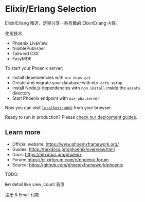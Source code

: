 # Elixir/Erlang Selection

Elixir/Erlang 精选，定期分享一些有趣的 Elixir/Erlang 内容。

使用技术

* Phoenix LiveView
* NimblePublisher
* Tailwind CSS
* EasyMDE

To start your Phoenix server:

  * Install dependencies with `mix deps.get`
  * Create and migrate your database with `mix ecto.setup`
  * Install Node.js dependencies with `npm install` inside the `assets` directory
  * Start Phoenix endpoint with `mix phx.server`

Now you can visit [`localhost:4000`](http://localhost:4000) from your browser.

Ready to run in production? Please [check our deployment guides](https://hexdocs.pm/phoenix/deployment.html).

## Learn more

  * Official website: https://www.phoenixframework.org/
  * Guides: https://hexdocs.pm/phoenix/overview.html
  * Docs: https://hexdocs.pm/phoenix
  * Forum: https://elixirforum.com/c/phoenix-forum
  * Source: https://github.com/phoenixframework/phoenix

TODO:

~~list~~
detail
like
view_count
首页

注册 & Email
付款
